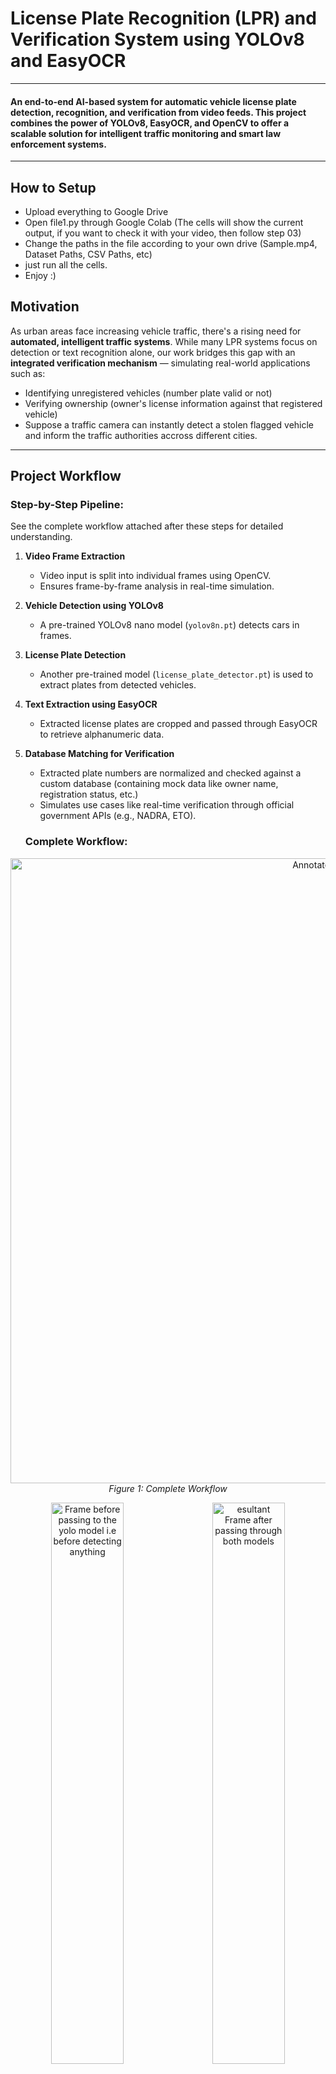 # License Plate Recognition (LPR) and Verification System using YOLOv8 and EasyOCR

---
#### An end-to-end AI-based system for automatic vehicle license plate detection, recognition, and verification from video feeds. This project combines the power of **YOLOv8**, **EasyOCR**, and **OpenCV** to offer a scalable solution for intelligent traffic monitoring and smart law enforcement systems.
---

##  How to Setup

- Upload everything to Google Drive
- Open file1.py through Google Colab (The cells will show the current output, if you want to check it with your video, then follow step 03)
- Change the paths in the file according to your own drive (Sample.mp4, Dataset Paths, CSV Paths, etc)
- just run all the cells.
- Enjoy :)

##  Motivation

As urban areas face increasing vehicle traffic, there's a rising need for **automated, intelligent traffic systems**. While many LPR systems focus on detection or text recognition alone, our work bridges this gap with an **integrated verification mechanism** — simulating real-world applications such as:
- Identifying unregistered vehicles (number plate valid or not)
- Verifying ownership (owner's license information against that registered vehicle)
- Suppose a traffic camera can instantly detect a stolen flagged vehicle and inform the traffic authorities accross different cities.

---

##  Project Workflow

### Step-by-Step Pipeline:
See the complete workflow attached after these steps for detailed understanding.

1. **Video Frame Extraction**  
   - Video input is split into individual frames using OpenCV.
   - Ensures frame-by-frame analysis in real-time simulation.

2. **Vehicle Detection using YOLOv8**  
   - A pre-trained YOLOv8 nano model (`yolov8n.pt`) detects cars in frames.

3. **License Plate Detection**  
   - Another pre-trained model (`license_plate_detector.pt`) is used to extract plates from detected vehicles.

4. **Text Extraction using EasyOCR**  
   - Extracted license plates are cropped and passed through EasyOCR to retrieve alphanumeric data.

5. **Database Matching for Verification**  
   - Extracted plate numbers are normalized and checked against a custom database (containing mock data like owner name, registration status, etc.)
   - Simulates use cases like real-time verification through official government APIs (e.g., NADRA, ETO).
  
   ### Complete Workflow:
<p align="center">
  <img src="https://github.com/user-attachments/assets/fd231210-5fdf-44c4-a231-b10f1e77942d" width="1000" alt="Annotated Frame">
  <br> 
    <em>Figure 1: Complete Workflow </em>
</p>
<p align="center">
  <img src="https://github.com/user-attachments/assets/e7133c38-3c8c-4eb9-886b-b4b717f58b72" alt="Frame before passing to the yolo model i.e before detecting anything" width="48%" />
  &nbsp;&nbsp;
  <img src="https://github.com/user-attachments/assets/313596f9-c21a-4923-80ab-46f327dbc0c7" alt="esultant Frame after passing through both models" width="48%" />
</p>

<p align="center">
  <em>Figure 2: (Left) Frame before passing to the yolo model i.e before detecting anything  | (Right) Resultant Frame after passing through both models</em>
</p>

<p align="center">
  <img src="https://github.com/user-attachments/assets/2f4938a6-cdcb-4375-8aa3-6cab35ce27fd" width="800" alt="Annotated Frame">
  <br>
  <em>Figure 3: Comparison of different Yolo Models </em>
</p>


---

##  Technologies Used

- **Python** Everything has been done on Google Colab
- **OpenCV** – Video processing and frame extraction  
- **YOLOv8 (Ultralytics)** – Object detection for vehicles  
- **EasyOCR** – Text extraction from license plates  
- **Pandas, NumPy, Matplotlib** – Data processing and visualization

---

##  Key Features

- Real-time processing simulation on video streams
- Modular and scalable pipeline
- Cropped license plate images and annotated frames as output
- End-to-end license plate detection + recognition + verification
- Proof-of-concept for smart traffic and law enforcement applications

---

##  Sample Outputs

- ✅ Annotated video frames with detected vehicles and plates
- ✅ Cropped license plate images saved to `extracted_ocr_plates/`
- ✅ CSV files containing extracted and verified license plate numbers

---

##  Research Contribution (What makes it different from any other LPR)

This project highlights:
- A **complete LPR system**, not just isolated detection or OCR
- Simulated integration with a **vehicle registry database**, here its only demonstrated but could be impactful if implemented with governmental databases, (Same context has been conveyed in our unpublished Research Paper)
- Application in **real-world domains** like smart cities, traffic law enforcement, and stolen vehicle identification

Our **research paper** provides a detailed breakdown of this system’s performance, design choices, and integration potential.

---

##  Future Scope

- Integration with live traffic CCTV feeds
- Connection to real government APIs (e.g., NADRA, Excise Department)
- Inclusion of other detection modules (e.g., helmet detection, seatbelt tracking)

---

## 👥 Authors

- **Hassan Bin Saqib** – [Email](mailto:hassanbinsaqib01@gmail.com)  
- **Awais Khan** – [Email](mailto:awais0swati121@gmail.com)  
- Air University Islamabad

---

## 📜 License

This project is open for educational and research purposes. For commercial use or deployment, proper citations and permissions may be required.

---

## 📎 References

- [YOLOv8 by Ultralytics](https://github.com/ultralytics/ultralytics)
- [EasyOCR](https://github.com/JaidedAI/EasyOCR)
- [Roboflow Plate Detection Model](https://universe.roboflow.com/roboflow-universe-projects/license-plate-recognition-rxg4e)
